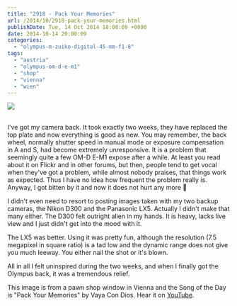```yaml
---
title: "2918 - Pack Your Memories"
url: /2014/10/2918-pack-your-memories.html
publishDate: Tue, 14 Oct 2014 18:00:09 +0000
date: 2014-10-14 20:00:09
categories: 
  - "olympus-m-zuiko-digital-45-mm-f1-8"
tags: 
  - "austria"
  - "olympus-om-d-e-m1"
  - "shop"
  - "vienna"
  - "wien"
---
```

<div class="container">
<div class="center"><a target="_blank" href="https://d25zfm9zpd7gm5.cloudfront.net/1200x1200/2014/20140915_173617_lr.jpg"><img src="https://d25zfm9zpd7gm5.cloudfront.net/0600x0600/2014/20140915_173617_lr.jpg" /></a></div>
</div>
<br />

I've got my camera back. It took exactly two weeks, they have replaced the top plate and now everything is good as new. You may remember, the back wheel, normally shutter speed in manual mode or exposure compensation in A and S, had become extremely unresponsive. It is a problem that seemingly quite a few OM-D E-M1 expose after a while. At least you read about it on Flickr and in other forums, but then, people tend to get vocal when they've got a problem, while almost nobody praises, that things work as expected. Thus I have no idea how frequent the problem really is. Anyway, I got bitten by it and now it does not hurt any more 🙂

I didn't even need to resort to posting images taken with my two backup cameras, the Nikon D300 and the Panasonic LX5. Actually I didn't make that many either. The D300 felt outright alien in my hands. It is heavy, lacks live view and I just didn't get into the mood with it.

The LX5 was better. Using it was pretty fun, although the resolution (7.5 megapixel in square ratio) is a tad low and the dynamic range does not give you much leeway. You either nail the shot or it's blown.

All in all I felt uninspired during the two weeks, and when I finally got the Olympus back, it was a tremendous relief.

This image is from a pawn shop window in Vienna and the Song of the Day is "Pack Your Memories" by Vaya Con Dios. Hear it on <a href="https://www.youtube.com/watch?v=ul36trlZ7As" target="_blank">YouTube</a>.
